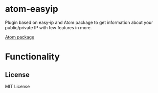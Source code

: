# atom-easyip

Plugin based on easy-ip and Atom package to get information about your public/private IP with few features in more.

[Atom package](https://github.com/PaulRosset/atom-easyip/blob/master/easy-ip-demo.mov)


# Functionality



## License

MIT License
